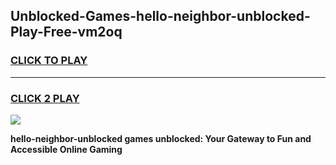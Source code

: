 
## Unblocked-Games-hello-neighbor-unblocked-Play-Free-vm2oq
<h3>
<a href="https://premium76.site?title=hello-neighbor-unblocked&ref=10A">CLICK TO PLAY</a></h3>
<hr>

<h3>
<a href="https://premium76.site?title=hello-neighbor-unblocked&ref=10A">CLICK 2 PLAY</a>
  
</h3>

<a href="https://premium76.site?title=hello-neighbor-unblocked&ref=10A"><img src="https://clearcache.store/games.png"></a>


**hello-neighbor-unblocked games unblocked: Your Gateway to Fun and Accessible Online Gaming**
